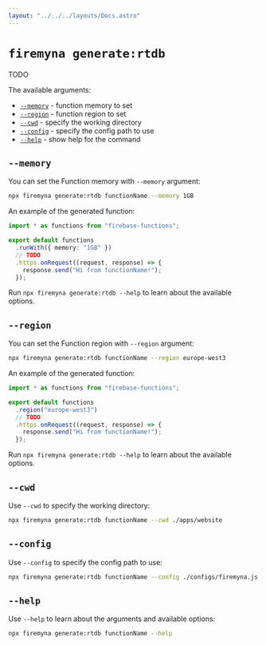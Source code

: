 ```yaml
---
layout: "../../../layouts/Docs.astro"
---
```


# `firemyna generate:rtdb`

TODO

The available arguments:

- [`--memory`](#--memory) - function memory to set
- [`--region`](#--region) - function region to set
- [`--cwd`](#--cwd) - specify the working directory
- [`--config`](#--config) - specify the config path to use
- [`--help`](#--help) - show help for the command

## `--memory`

You can set the Function memory with `--memory` argument:

```bash
npx firemyna generate:rtdb functionName --memory 1GB
```

An example of the generated function:

```ts
import * as functions from "firebase-functions";

export default functions
  .runWith({ memory: "1GB" })
  // TODO
  .https.onRequest((request, response) => {
    response.send("Hi from functionName!");
  });
```

Run `npx firemyna generate:rtdb --help` to learn about the available options.

## `--region`

You can set the Function region with `--region` argument:

```bash
npx firemyna generate:rtdb functionName --region europe-west3
```

An example of the generated function:

```ts
import * as functions from "firebase-functions";

export default functions
  .region("europe-west3")
  // TODO
  .https.onRequest((request, response) => {
    response.send("Hi from functionName!");
  });
```

Run `npx firemyna generate:rtdb --help` to learn about the available options.

## `--cwd`

Use `--cwd` to specify the working directory:

```bash
npx firemyna generate:rtdb functionName --cwd ./apps/website
```

## `--config`

Use `--config` to specify the config path to use:

```bash
npx firemyna generate:rtdb functionName --config ./configs/firemyna.js
```

## `--help`

Use `--help` to learn about the arguments and available options:

```bash
npx firemyna generate:rtdb functionName --help
```

